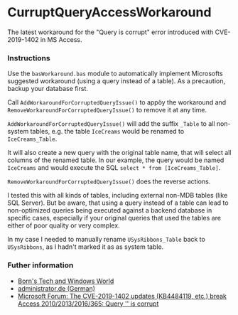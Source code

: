# CurruptQueryAccessWorkaround
The latest workaround for the "Query is corrupt" error introduced with CVE-2019-1402 in MS Access.

### Instructions

Use the `basWorkaround.bas` module to automatically implement Microsofts suggested workaround (using a query instead of a table). As a precaution, backup your database first.

Call `AddWorkaroundForCorruptedQueryIssue()` to appöy the workaround and `RemoveWorkaroundForCorruptedQueryIssue()` to remove it at any time.

`AddWorkaroundForCorruptedQueryIssue()` will add the suffix `_Table` to all non-system tables, e.g. the table `IceCreams` would be renamed to `IceCreams_Table`.

It will also create a new query with the original table name, that will select all columns of the renamed table. In our example, the query would be named `IceCreams` and would execute the SQL `select * from [IceCreams_Table]`.

`RemoveWorkaroundForCorruptedQueryIssue()` does the reverse actions.

I tested this with all kinds of tables, including external non-MDB tables (like SQL Server). But be aware, that using a query instead of a table can lead to non-optimized queries being executed against a backend database in specific cases, especially if your original queries that used the tables are either of poor quality or very complex.

In my case I needed to manually rename `USysRibbons_Table` back to `USysRibbons`, as I hadn't marked it as as system table.

### Futher information

- [Born's Tech and Windows World](https://borncity.com/win/2019/11/13/office-november-2019-updates-are-causing-access-error-3340/?unapproved=6359&moderation-hash=597d97fc3d9abf61a4a8c4940f25bbc1#comment-6359)
- [administrator.de (German)](https://administrator.de/content/detail.php?id=514571&token=511#comment-1405456)
- [Microsoft Forum: The CVE-2019-1402 updates (KB4484119, etc.) break Access 2010/2013/2016/365: Query '' is corrupt](https://social.msdn.microsoft.com/Forums/office/en-US/7e7f24cc-f1f3-43f8-a9a2-45b77812b211/the-cve20191402-updates-kb4484119-etc-break-access-201020132016365-query-is-corrupt?forum=accessdev)
